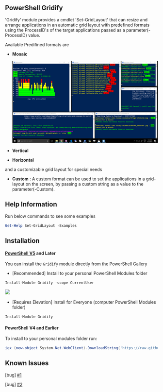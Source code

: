PowerShell Gridify
-

'Gridify' module provides a cmdlet 'Set-GridLayout' that can resize and arrange applications in an automatic grid layout with predefined formats using the ProcessID's of the target applications passed as a parameter(-ProcessID) value.

Available Predifined formats are

* **Mosaic**

    ![](https://raw.githubusercontent.com/PrateekKumarSingh/Gridify/master/Images/GridLayout.png)

* **Vertical**
* **Horizontal**

and a customizable grid layout for special needs

* **Custom** : A custom format can  be used to set the applications in a grid-layout on the screen, by passing a custom string as a value to the parameter(-Custom).


Help Information
-
Run below commands to see some examples
```PowerShell
Get-Help Set-GridLayout -Examples
```


Installation
-
#### [PowerShell V5](https://www.microsoft.com/en-us/download/details.aspx?id=50395) and Later
You can install the `Gridify` module directly from the PowerShell Gallery

* [Recommended] Install to your personal PowerShell Modules folder
```PowerShell
Install-Module Gridify -scope CurrentUser
```

![](https://raw.githubusercontent.com/PrateekKumarSingh/Gridify/master/Images/Installation_v5.jpg)

* [Requires Elevation] Install for Everyone (computer PowerShell Modules folder)
```PowerShell
Install-Module Gridify
```

#### PowerShell V4 and Earlier
To install to your personal modules folder run:

```PowerShell
iex (new-object System.Net.WebClient).DownloadString('https://raw.githubusercontent.com/PrateekKumarSingh/Gridify/master/Install.ps1')
```

Known Issues
-
[bug] [#1](//github.com/user/gridify/issues/1)

[bug] [#2](//github.com/user/gridify/issues/2)